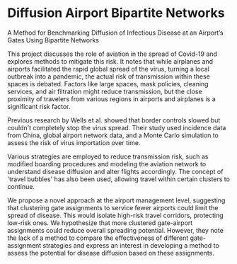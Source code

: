 # Diffusion Airport Bipartite Networks
A Method for Benchmarking Diffusion of Infectious Disease at an Airport’s Gates Using Bipartite Networks

This project discusses the role of aviation in the spread of Covid-19 and explores methods to mitigate this risk. It notes that while airplanes and airports facilitated the rapid global spread of the virus, turning a local outbreak into a pandemic, the actual risk of transmission within these spaces is debated. Factors like large spaces, mask policies, cleaning services, and air filtration might reduce transmission, but the close proximity of travelers from various regions in airports and airplanes is a significant risk factor.

Previous research by Wells et al. showed that border controls slowed but couldn't completely stop the virus spread. Their study used incidence data from China, global airport network data, and a Monte Carlo simulation to assess the risk of virus importation over time.

Various strategies are employed to reduce transmission risk, such as modified boarding procedures and modeling the aviation network to understand disease diffusion and alter flights accordingly. The concept of 'travel bubbles' has also been used, allowing travel within certain clusters to continue.

We propose a novel approach at the airport management level, suggesting that clustering gate assignments to service fewer airports could limit the spread of disease. This would isolate high-risk travel corridors, protecting low-risk ones. We hypothesize that more clustered gate-airport assignments could reduce overall spreading potential. However, they note the lack of a method to compare the effectiveness of different gate-assignment strategies and express an interest in developing a method to assess the potential for disease diffusion based on these assignments.
